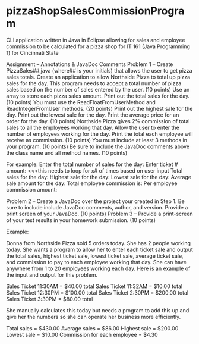 # pizzaShopSalesCommissionProgram
CLI application written in Java in Eclipse allowing for sales and employee commission to be calculated for a pizza shop for IT 161 (Java Programming 1) for Cincinnati State

Assignment – Annotations & JavaDoc Comments
Problem 1 – Create PizzaSales##.java (where## is your initials) that allows the user to get pizza sales totals.
Create an application to allow Northside Pizza to total up pizza sales for the day.  This program needs to accept a total number of pizza sales based on the number of
sales entered by the user. (10 points) 
Use an array to store each pizza sales amount. Print out the total sales for the day. (10 points)
You must use the ReadFloatFromUserMethod and ReadIntegerFromUser methods. (20 points)
Print out the highest sale for the day. Print out the lowest sale for the day. Print the average price for an order for the day. (10 points)
Northside Pizza gives 2% commission of total sales to all the employees working that day. Allow the user to enter the number of employees working for the day. Print the 
total each employee will receive as commission. (10 points)
You must include at least 3 methods in your program.  (10 points)
Be sure to include the JavaDoc comments above the class name and all method names. (10 points)

For example:
Enter the total number of sales for the day:
Enter ticket # amount: <<<this needs to loop for x# of times based on user input
Total sales for the day:
Highest sale for the day:
Lowest sale for the day:
Average sale amount for the day:
Total employee commission is: 
Per employee commission amount: 

Problem 2 – Create a JavaDoc over the project your created in Step 1. Be sure to include include JavaDoc comments, author, and version. Provide a print screen of your
JavaDoc. (10 points)
Problem 3 – Provide a print-screen of your test results in your homework submission. (10 points)

Example:

Donna from Northside Pizza sold 5 orders today. She has 2 people working today. She wants a program to allow her to enter each ticket sale and output the total sales,
highest ticket sale, lowest ticket sale, average ticket sale, and commission to pay to each employee working that day. She can have anywhere from 1 to 20 employees working
each day. Here is an example of the input and output for this problem.

Sales Ticket 11:30AM = $40.00 total
Sales Ticket 11:32AM = $10.00 total 
Sales Ticket 12:30PM = $100.00 total 
Sales Ticket  2:30PM = $200.00 total
Sales Ticket  3:30PM = $80.00 total

She manually calculates this today but needs a program to add this up and give her the numbers so she can operate her business more efficiently.

Total sales = $430.00 
Average sales = $86.00
Highest sale = $200.00
Lowest sale = $10.00
Commission for each employee = $4.30
